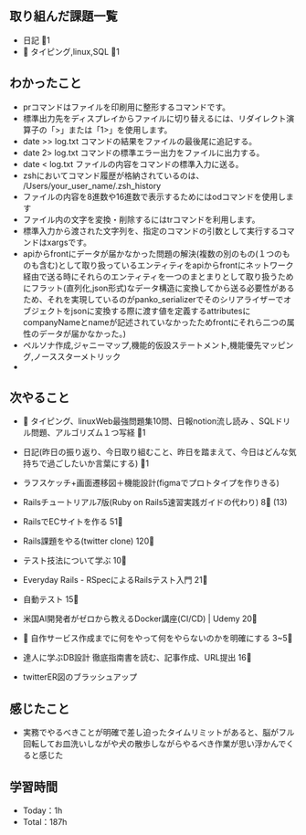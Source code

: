 
## 取り組んだ課題一覧

- 日記 :tomato:1
- :construction: タイピング,linux,SQL :tomato:1

## わかったこと

- prコマンドはファイルを印刷用に整形するコマンドです。
- 標準出力先をディスプレイからファイルに切り替えるには、リダイレクト演算子の「>」または「1>」を使用します。
- date >> log.txt コマンドの結果をファイルの最後尾に追記する。
- date 2> log.txt コマンドの標準エラー出力をファイルに出力する。
- date < log.txt ファイルの内容をコマンドの標準入力に送る。
- zshにおいてコマンド履歴が格納されているのは、 /Users/your_user_name/.zsh_history
- ファイルの内容を8進数や16進数で表示するためにはodコマンドを使用します
- ファイル内の文字を変換・削除するにはtrコマンドを利用します。
- 標準入力から渡された文字列を、指定のコマンドの引数として実行するコマンドはxargsです。
- apiからfrontにデータが届かなかった問題の解決(複数の別のもの(１つのものも含む)として取り扱っているエンティティをapiからfrontにネットワーク経由で送る時にそれらのエンティティを一つのまとまりとして取り扱うためにフラット(直列化,json形式)なデータ構造に変換してから送る必要性があるため、それを実現しているのがpanko_serializerでそのシリアライザーでオブジェクトをjsonに変換する際に渡す値を定義するattributesにcompanyNameとnameが記述されていなかったためfrontにそれら二つの属性のデータが届かなかった。)
- ペルソナ作成,ジャニーマップ,機能的仮設ステートメント,機能優先マッピング,ノーススターメトリック
-


## 次やること

- :construction: タイピング、linuxWeb最強問題集10問、日報notion流し読み 、SQLドリル問題、アルゴリズム１つ写経 :tomato:1
- 日記(昨日の振り返り、今日取り組むこと、昨日を踏まえて、今日はどんな気持ちで過ごしたいか言葉にする) :tomato:1

- ラフスケッチ+画面遷移図＋機能設計(figmaでプロトタイプを作りきる)

- Railsチュートリアル7版(Ruby on Rails5速習実践ガイドの代わり) 8:tomato: (13)
- RailsでECサイトを作る 51:tomato:
- Rails課題をやる(twitter clone) 120:tomato:
- テスト技法について学ぶ 10:tomato:
- Everyday Rails - RSpecによるRailsテスト入門 21:tomato:
- 自動テスト 15:tomato:
- 米国AI開発者がゼロから教えるDocker講座(CI/CD) | Udemy 20:tomato:
- :compass: 自作サービス作成までに何をやって何をやらないのかを明確にする 3~5:tomato:

- 達人に学ぶDB設計 徹底指南書を読む、記事作成、URL提出 16:tomato:
- twitterER図のブラッシュアップ

## 感じたこと

- 実務でやるべきことが明確で差し迫ったタイムリミットがあると、脳がフル回転してお皿洗いしながや犬の散歩しながらやるべき作業が思い浮かんでくると感じた

## 学習時間

- Today：1h
- Total：187h
